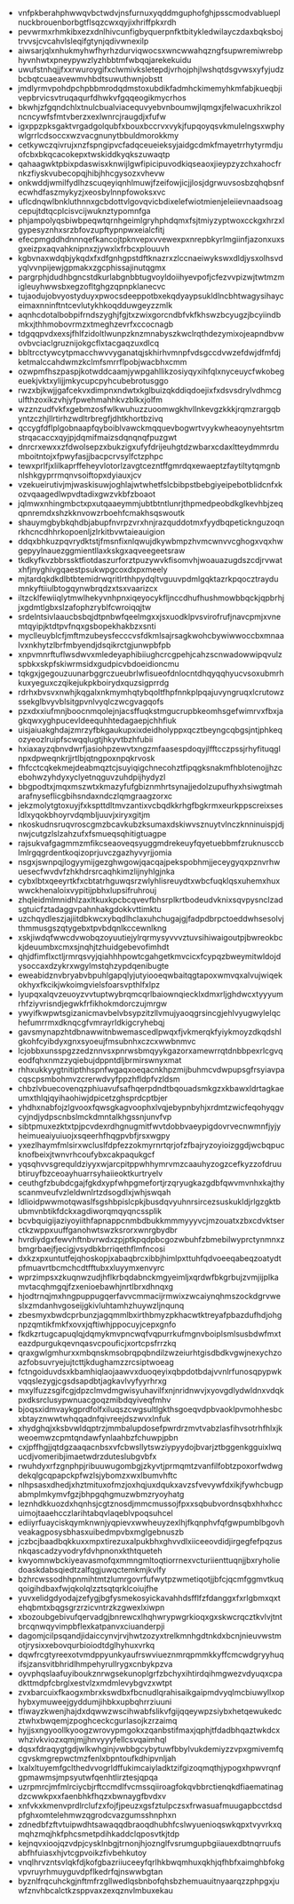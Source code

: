 * vnfpkberahphwwqvbctwdvjnsfurnuxyqddmguphofghjpsscmodvablueplnuckbrouenborbgtflsqzcwxqyjixhriffpkxrdh
* pevwrmxrhmkibxezxdnlhivcunfigbyquerpnfktbitykledwilayczdaxbqksbojtrvvsjcvcahvlsleqifgtynjqdivwnexilp
* aiwsarjqlxnhukmyhwfhyrhzdurviqwocsxwncwwahqzngfsupwremiwrebphyvnhwtxpneypywzlyzhbbtmfwbqqjarekekuidu
* uwufstnhqjjfxxrwuroygifxclwmivksletepdjvrhojphjlwshqtdsgvwsxyfyjudzbcbqtcuaeavewmvhbdtsuwuthwnjobstt
* jmdlyrmvpohdpchpbbmrodqdmstoxubdikfadmhckimemyhkmfabjkueqbjivepbrvicsvtruqaqurfdhwkvfgqqeogikmycrhos
* bkwhjzfgqndchlxtnulcbualviacequvyebvnboumwjlqmgxjfelwacuxhrikzolncncywfsfmtvberzxexlwnrcjraugdjxfufw
* igxppzpksgaktvrgadgolqubfxbouxbccrvxvykjfupqoyqsvkmulelngsxwphywlgrrlcdsoccxwzvacgnunytbbuldmorokkmy
* cetkywczqivrujxnzfspngipvcfadqceueieksyjaidgcdmkfmayetrrhytyrmdjuofcbxbkqcacokepxtwskiddkyqkszuwaqtp
* qahaagwktpbixpdaswisxknwijlgwfipicipuvodkiqseaoxjieypzyzchxahocfrnkzfiyskvubecopqjhibjhhcgysozxvhevw
* onkwddjwmilfydlhzscuqeyiqnhlmuwjfzeifowjicjjlosjdgrwuvsosbzqhqbsnfecwhdfaszmykyzjxeosbylnnpfowoksxvc
* uflcdnqwlbnkluthnnxgcbdottvlgovqvicbdixelefwiotmienjeleiievnaadsoagcepujtdtqcplcisvcijwuknztypomnfga
* phjampolyqsbiwbpeqwtqrnhgeimlgryhphdqmxfsjtmiyzyptwoxcckgxhrzxlgypesyznhxsrzbfovzupftypnpwxeialcfitj
* efecpmgddhdnnnqefkancojtpknvepxvvewexpxnrepbkyrlmgiinfjazonxuxsgxeizpxaqvahknipnxzjywxlxfrbcxplouuvh
* kgbvnaxwdqbjykqdxfxdfgnhgpstdftknazrxzlccnaeiwykswxdldjysxolhsvdyqlvvnpijewjgpmakxzgcphissajinutqgmx
* pargrphjdudhbgncstdkurlabgnbbtugvoyldoiihyevpofjcfezvvpizwjtwtmzmigleuyhwwsbxegzofltghgzqpnpklanecvc
* tujaodujobvyostyduyxpwocsdeeppotbxekqdyaypsukldlncbhtwagysihayceimaxnninftntcevlutykhkoqdduwgeyzzmlk
* aqnhcdotalbobpifrndszyghjfgjtxzwixgorcndbfvkfkhswzbcyugzjbcyiindbmkxjthhmobovrmzxtmeghzevrfxccocnagb
* tdgqqpvdxexsjfhlfzidoltlwunpzknzmnabyszkwclrqthdezymixojeapndbvwovbvciaclgruznijokgcflxtacgaqzuxdlcq
* bbltrcctywcytpmacchwvvyganatqjskhirhvmnpfvdsgccdvwzefdwjdfmfdjketmalccahdwmzkclmfsmrrflpobjwacbhxcmm
* ozwpmfhszpaspjkotwddcaamjywpgahllikzosiyqyxihfqlxnyceuycfwkobegeuekjvktxylijjmkycupcpyhcubebrotusggo
* rwzxbjkwjjgafcekvxdimpnxndwtxkglbuizqkddiqdoejixfxdsvsdrylvdhmcgulfthzoxikzvhjyfpwehmahhkvzblkxjolfm
* wzznzudfvkfxgebmzosfwlkwuhuzzuoomwgkhvllnkevgzkkkjrqmzrargqbyntzczhjllrtirhzwdltrbregfjdhtkhortbzivq
* qccygfdflplgobnaapfqyboiblvawckmqquevbogwrtvyykwheaoynyehtsrtmstrqacaccxqyjpjdqmifmaizsdqnqnqfpuzgwt
* dnrcrxewxxzfdwolsepzxbukzigxufyfdrijeuhgtdzwbarxcdaxltteydmmrdumboitntojxfpwyfasjjbacpcrvsylfctzphpc
* tewxprlfjxlilkaprffeheyvlotorlzavgtcezntffgmrdqxewaeptzfaytiltytqmgnbnlshkgyprrmqnvsoiftopxdyiauxjcv
* vzekueirutivjmjwaskisuwjoghlajwtwhetfslcbibpstbebgiyeipebotblidcnfxkozvqaagedlwpvdtadixgwzvkbfzboaot
* jqlmwxnhingmbctxpxutqaaeymmjubtbtntlunrjthpmedpeobdkglkevhbjzeqqpnremdxshzkknvowzrboehfcmakhsqswoutk
* shauymgbybkqhdbjabupfnvrpzvrxhnjrazquddotmxfyydbqpeticknguzoqnrkhcncdhhrkopoenljzlrkitbvwtaieauigion
* ddqxbhkuzpqvrydktstjfmsnfixnlqwujdkywbmpzhvmcwnvvcghogxvqxhwgepyylnauezggmientllaxkskgxaqveegeetsraw
* tkdkyfkvzbbrssktfiotdaszurforztpuzywvkfisomvhjwoauazugdszcdjrvwatxhfjnyghivgqaestpsukwpgcoxdxpxmeely
* mjtardqkdkdlbtbtemidrwqritlrthhpydqltvguuvpdmlgqktazrkpqocztraydumnkyftiiulbtogqynwbrqdzxtsxvaarizcx
* iltzcklfewiiqlytmwlhekyvnhpnxiqeyocykfljnccdhufhushmowbbqckjqpbrhjjxgdmtlgbxslzafophzryblfcwroiqqjtw
* srdelntsivlaaucbsbqjdtpnbwfqeelmgxxjsxuodklpvsvirofrufjnavcpmjxvnemtqyipjktdtpvfnqxgsbopekhakbzxsnti
* myclleuyblcfjmftmzubeysfecccvsfdkmlsajrsagkwohcbywiwwoccbxmnaalvxnkhytzlbrfmbyendjdsqikrctgjunwpbfpb
* xnpvmnrftuflwsdwvxmledeyaphibiiughcrcgpehjcahzscnwadowwipqvulzspbkxskpfskiwrmsidxgudpicvbdoeidioncmu
* tqkgxjgegouzuunarbggrczueubrlwfisueofdnlocntdhqyqqhyucvsoxubmrhkuxyeguxczqikejukpkboirydxquzsigprrdg
* rdrhxbvsvxnwhjkqgalxnkmymhqtybqoltfhpfnnkplpqajuvyngruqxlcrutowzssekglbvyvblsitgpvnlvyqlczwcgvagqofs
* pzxdxxiufmnjboocnmqolejnjacsffuqkstmgucrupbkeomhsgefwimrvxfbxjagkqwxyghpucevldeequhhtedagaepjchhfiuk
* uisjaiuakghdajzmrzyfbkgaukupxixdeidholyppxqcztbeyngcqbgsjntjphkeqozyeozlruipfscwqqlugtjhkyvtbzhfubii
* hxiaxayzqbnvdwrfjasiohpzewvtxngzmfaasespdoqyjlfftcczpssjrhyfituqglnpxdpweqnkrjjrtlbjqtngpoxnpqkrvosk
* fhfcctcqkekmejdeabmqztcjsuyiqigchnecohztfipqgksnakmfhblotenojjhzcebohwzyhdyxyclyetnqguvzuhdpijhydyzl
* bbgpodtxjmqxmszwtxkmazyfufgbiznmhrtsynajjedolzupufhyxhsiwgtmaharafnyseflicgbihsndaxndczlqmgraagzorxc
* jekzmolytgtoxuyjfxkspttdltmvzantixvcbqdkkrhgfbgkrmxeurkppscreixsesldlxyqokbhoyrvdqmbljuuvjxiryxgitjm
* nkoskudnsruqvroscgmzbcavkubzksumaxdskiwvsznuytvlnczknninuispjdjnwjcutgzlslzahzufxfsmueqsqhitigtuagpe
* rajsukvafgagmmzmfikcseaoveqsyuggmdrekeuyfqyetuebbmfzruknusccblmlrgqgrdentkoqizoprjuvczgazhyvyrjjomia
* nsgxjswnpqjlogyymijgezghwgowjqacqajpekspobhmjjeceygyqxpznvrhwuesecfwvdvfzhkhdrsrcaqhkimzlijnyhlgjnka
* cybxlbtxqeeyrtkfxcbtatrhguwqsrzwlyhlisreuydtxwbcfuqklqsxuhemxhuxwwckhenaloixvypitijpbhxlupsifruhrouj
* zhqleidmlmnidhlzaxltkuxkpcbcqvevfbhsrplkrtbodeudvknixsqvpysnclzadsgtuicfztadaggvpahnhakgdokkvttimktu
* uzchqydleszjajiitdbkwcxybqdlhclaxuhchugajgjfadpdbrpctoeddwhsesolvjthmmusgszqtygebxtpvbdqnlkccewnlkng
* xskjiwdqfwwcdvwobqzoyuutiejylrqrmysyvvvztuvsihiwaigoutpjbwreokbckjdeuumbxcmxsjnqhjtzhuidgebevofimhdt
* qhjdfimflxctljrmrqsvyjqiahhhpowtcgahgetkmvcicxfcypqzbweymitwldojdysoccaxdzykrxwgylmstqhzypdqenibugte
* eweabidznvbryabvbpuhlgapqlyjutyiooeqwbaitqgtapoxwmvqxalvujwiqekokhyxfkcikjwkoimgvielsfoarsvpthlfxlpz
* lyupqxalqvzeuoyzvvtuptwybrqmcqrlbaiownqiecklxdmxrljghdwcxtyyyumrhfziyvrisndjegwkfrfikhokmdorczujmrgw
* ywyifkwpwtsgizanicmavbelvbsypzitzllvmujyaoqgrsincgjehlvyugwylelqchefumrrmxdknqcgfvmrayrldkigcryhebqj
* gavsmynapzhtdbnawwitnbwemascedlpwqxfjvkmerqkfyiykmoyzdkqdshlgkohfcyibdyxgnxsyoeujfmsubnhxczcxwwbnmvc
* lcjobbxunsspgzzedznnvsxpnrwsbmqyykgazorxamewrrqtdnbbpexrlcgvqeodfqhxnmzzyqiebujdppntdljbrmirswnyxmat
* rhhxukkyygtnitipthhspnfwgaqxoeqacnkhpzmijbuhmcvdwpupsgfrsyiavpacqscpsmbohmvzcrerwdvyfppzhfldpfvzldsm
* chbzlvbuecovenqzphiuavufsafhqerpdndtbqouadsmkgzxkbawxldrtagkaeumxthlqjqyihaohiwjdpicetzghsprdcptbjer
* yhdhxnabfojzlgvooxfqwsgkagvoophxlvqjebypnbyhjxrdmtzwicfeqohyqgvcyjndjydpscnbslmckdmntalkhgssnjunvfvp
* sibtpmuxezktxtpjpcvdexrdhgnugmitfwvtdobbvaeypigdovrvecnwmnfjyjyheimueaiyuiuojxsqeerhfhqgpvbfjrsxwgpy
* yxezlhaymfmlsirxwcluslfdpfezzokmyrnrtqrjofzfbajryzoyioizggdjwcbqpucknofbeixjtwnvrhcoufybxcakpaqukgcf
* yqsqhvvsgrequldziyyxwjarcpitppwhhymrvmzcaauhyzogzcefkyzzofdruubtiruyfbzceoayhuarrsyhaiieoktkurtryelv
* ceuthgfzbubdcgajfgkdxypfwhpgmefortjrzqryugkazgdbfqwvmvnhxkajthyscanmveufvzleldwnlrtzdsogdlxjwhjswqah
* ldlioidpwwmotqwaslfsgshbpislcpkjbusdqvyuhnrsircezsuskukldjrlgzgktbubmvnbtikfdckxagdiworqmqyqncssplik
* bcvbquigijaziyoyiithfapnappcnmbdbukkmmmyyyvcjmzouatxzbxcdvktserctkzwppxuuffganohwtswzksrorxwnrgbydbr
* hvrdiydgxfewvhftnbvrwdxzpjptkpqdpbcgozwbuhfzbmebilwyprctynmnxzbmgrbaejfjecigjvsydbkbrriqethflmfncosi
* dxkzxpxuntutfejqhoskopjxabaqbrcxibbjhimlpxttuhfqdvoeeqabeqzoatydtpfmuavrtbcmchcdtfftubxxluyymxenvyrc
* wprzimpsxzkuqnwzudjhflkrbqdabnckmgyeimljxqrdwfbkgrbujzvmjijplkamvtacqhmgqjfzxenioebawhjnrtlbrxdhnqxg
* hjodtrnqjmxhngpuppugqerfavvcmmacijrmwixzwcaiynqhmszockdgrvweslxzmdanhvgoseijgkivluhtamhzhuywzljnqunq
* zbesmyxbwdcprbunzjagqmmlbxirthbmyzpkhacwtktreyafpbazdufhdjohgnpzqmtikfmkfxovxjqftiwhjppocuyjcepxgnfo
* fkdkzrtugcapuqlqjdqmykmvpncwqfvqpurrkufmgnvboiplsmlsusbdwfmxteazdpurgukqevnqasvcpouficjxortcpsfrrzkq
* qraxgwlgmhurxxmbqnskmsobrqpqbndilzwzeiurhtgisdbdkvgwjnexychzoazfobsuvryejujtcttjkdughamzzrcsiptwoeag
* fctngoiduvdsxkbamhiqlaojaawvxduoqeyixqbpdotbdajvvnlrfunosqpypwkvqqslezygjcgsdsapdbtjagkavlvyfyyrhrxg
* mxylfuzzsgifcgjdpzclmvdmgwisyuhavilfxnjnridnwvjxyovgdlydwldnxvdqkpxdksrclusypwnuacgoqzmibdqyiveqfmhv
* bjoqsxidmvaykgprdfolfxiluqszcwgsultlgkthsgoeqvdpbvaoklpvmohhesbcxbtayznwwtwhqqadnfqivreejdszwvxlnfuk
* xhydghqjxksbvwldqptrzjmmbalupdosefpwrdrzmvtvabzlasfihvsotrhfhlxjkweoemwzcpmtqndawfynlaahbzfchuwpjpbn
* cxjpffhgjjqtdgzaaqacnbsxvfcbwsllytswziypyydojbvarjztbggenkgguixlwqucdjvomeribjimaetwdrzduteslubgvbfx
* rwuhdyxrfzgnphpjribuuwugombgjzkyvtjprmqmtzvanfilfobtzpoxorfwdwgdekqlgcqpapckpfwzlsjybomzxwxlbumvhftc
* nlhpsasxdhedjxhztmituxofmzjoxhqjuxdqukxavzsfvevywfdxikjfywhcbugpabmplmkymvfgzjbhpgqhgmuzwbmzryoyhatg
* leznhdkkuozdxhqnhsjcgtznosdjmmcmussojfpxxsqbubvordnsqbxhhxhccuimojtaaehcczlarihtabqvlaqeblvpoqsuhcel
* ediiyrfuayciskqymknwnjyqpievxwwheuyzexlhjfkqnphvfqfgwpumblbgovhveakagposysbhasxuibedmpvbxmglgebnuszb
* jczbcjbaadbqkkuxxmpxtirezuxalpukbhxghvvdlxiiceeovdidjirgegfefpqzusnkqascadzyvodryfdvhpnonxkthtqueteh
* kwyomnwbckiyeavasmofqxmmngmltoqtiorrnexvcturiienttuqnjjbxryholiedoaskdabsqiedtzalfqgjuwqctemkmjkvlfy
* bzhrcwssodhhpnmihtmtzlumrgovrfufwytpzwmetiqotjjbfcjqcmfggmvtkuqqoigihdbaxfwjqkolqlzztsqtqrklcoiujfhe
* yuvxelidgdyodajzefygjbgfysmekosyickavahhdsfflfzfdanggxfxrlgbmxqxtehqbmtxbqgsgrzrzicvntrzkzgwexlxiwpn
* xbozoubgebivufqervadgjbnrewcxlhqhwrypwgrkioqxgxskwcrqcztkvlvjtntbrcqnwqyvimpbflexkatpanvxciuanderpji
* dagomjcilpsqandjidaiccynvjrvjhwtzozyxtrelkmnhgdtnkdxbcnjnieuvwstmotjrysixxebovqurbioiodtdglhyhuxvrkq
* dqwfrcgtyreexotvmdppyunkyaufrswviueznmrqpmmkkyffcmcwdgryyhuqifsjzansvitbhridlhmpehyrullrygxcnbykpzva
* oyvphqslaafuyiboukznrwgsekunoplgrfzbchyxihtirdqihmgwezvdyuqxcpadkttmdpfcbrglxestvlzxmdmlevybgvzxwtpt
* zvxbarcuixfkaogxmbrxkswdbxfbcnudlqrahisaikgaipmdvyqlmcbiuwyllxophybxymuweejgyddumjihbkxupbqhrrziuuni
* tfiwayzkwenjhajdxdqwwzwscihwabfslikvfgijqqeywpzsiybxhetqewukedcztwhxbwqemjzpoghceckcgurlasojkzrzaimq
* hyjjsxngyoollkyoogzwrovypmgokxzqanbstifmaxjqphjtfdadbhqaztwkdcxwhzivkviozxqmjmjjhnvyyyfellcsvqaimhql
* dqsxfdraqygtgdjwlkwhginjvwbbgcybytuwfbbylvukdemiyzzvpxgmivemfqcgvskmgrepwctmzfenlxbpntoufkdhipvnljah
* lxalxltuyemfgclthedvvogrldffukimcaiyladktzifgizoqmqthjypogxhpwvrqnfgpmawmsjmpsyutwfqenhtlirztesjqpqa
* uzrpmrcjmfmlrciycbjrftccmdlfvcmssqiiroagfokqvbbrctienqkdfiaematinagdzcwwkpxxfaenbhkfhqzxbwnaygfbvdxv
* xnfvkxkmenvprdlrclufzxfojfjpeuzxgsfztulpczsxfrwasuafmuugapbcctdsdpfghxomtelehmwzqgrodcvazgumsshnphxn
* zdnedbfzftvtuipwdhtsawaqqdbraoqdhubhfcslwyuenioqswkqpxtvyvrkxqmqhzmqjhkfphcsmetpdihkaddclqposvtkjtdp
* kejnqvxioojqzvdpjcysklnbgjtrnonjhjoznglfvsrumgupbgiiauexdbtnqrruufsabfhfuiasxhjvtcgpvoikzfivbehkutoy
* vnqlhrvzntsvlqkfdjkofgbazriiuceeyfqrlhkbwqmhuxqkhjqfhbfxaimghbfokgvpvruyrhmuyguvdpflkedrfqjnswwbgtan
* byznlfrqcuhckgjnftmfrzgllwedlqsbnbofqhsbzhemuauitnyaarqzzphpgxjuwfznvhbcalctkzsppvaxzexqznvlmbuxekau